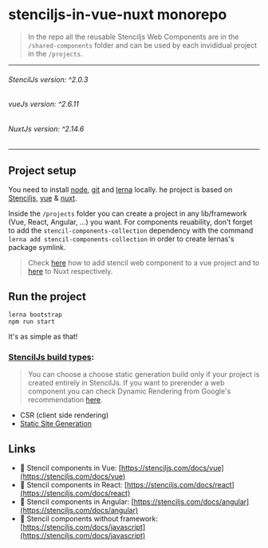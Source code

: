 # stenciljs-in-vue-nuxt monorepo

> In the repo all the reusable Stenciljs Web Components are in the `/shared-components` folder and can be used by each invididual project in the `/projects`.

---
###### StencilJs version: ^2.0.3
###### vueJs version: ^2.6.11
###### NuxtJs version: ^2.14.6
---

## Project setup
You need to install [node](https://nodejs.org/), [git](https://git-scm.com/) and [lerna](https://lerna.js.org/) locally. 
he project is based on [Stenciljs](https://stenciljs.com/), [vue](https://vuejs.org/) & [nuxt](https://nuxtjs.org/).

Inside the `/projects` folder you can create a project in any lib/framework (Vue, React, Angular, ...) you want.
For components reuability, don't forget to add the `stencil-components-collection` dependency
with the command `lerna add stencil-components-collection` in order to create lernas's package symlink.

> Check [here](projects/vue-consumes-stenciljs-bwc/README.md) how to add stencil web component to a vue project and to [here](projects/nuxt-consumes-stenciljs-bwc/README.md) to Nuxt respectively.

## Run the project

```
lerna bootstrap
npm run start
```
It's as simple as that!

### [StencilJs build types](https://stenciljs.com/docs/cli#stencil-build):

> You can choose a choose static generation build only if your project is created entirely in StencilJs. If you want to prerender a web component you can check Dynamic Rendering from Google's recommendation [here](https://developers.google.com/search/docs/guides/dynamic-rendering).

* CSR (client side rendering)
* [Static Site Generation](https://stenciljs.com/docs/static-site-generation)

## Links
- 📌 Stencil components in Vue: [https://stenciljs.com/docs/vue](https://stenciljs.com/docs/vue)
- 📌 Stencil components in React: [https://stenciljs.com/docs/react](https://stenciljs.com/docs/react)
- 📌 Stencil components in Angular: [https://stenciljs.com/docs/angular](https://stenciljs.com/docs/angular)
- 📌 Stencil components without framework: [https://stenciljs.com/docs/javascript](https://stenciljs.com/docs/javascript)
